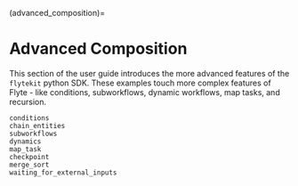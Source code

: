 (advanced_composition)=

# Advanced Composition

This section of the user guide introduces the more advanced features of the
`flytekit` python SDK. These examples touch more complex features of Flyte -
like conditions, subworkflows, dynamic workflows, map tasks, and recursion.

```{auto-examples-toc}
conditions
chain_entities
subworkflows
dynamics
map_task
checkpoint
merge_sort
waiting_for_external_inputs
```
